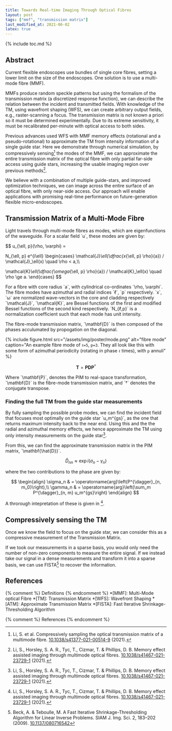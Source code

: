 ```yaml
---
title: Towards Real-time Imaging Through Optical Fibres
layout: post
tags: ["mmf", "transmission matrix"]
last_modified_at: 2021-06-02
latex: true
---
```


{% include toc.md %}

## Abstract

Current flexible endoscopes use bundles of single core fibres, setting a lower limit on the size of the endoscopes.
One solution is to use a multi-mode fibre (MMF).

MMFs produce random speckle patterns but using the formalism of the transmission matrix (a discretized response function), we can describe the relation between the incident and transmitted fields.
With knowledge of the TM, using wavefront shaping (WFS), we can create arbitrary output fields, e.g., raster-scanning a focus.
The transmission matrix is not known a priori so it must be determined experimentally.
Due to its extreme sensitivity, it must be recalibrated per-minute with optical access to both sides.

Previous advances used WFS with MMF memory effects (rotational and a pseudo-rotational) to approximate the TM from intensity information of a single guide star.
Here we demonstrate through numerical simulation, by compressively sensing[^compressive] the modes of the MMF, we can approximate the entire transmission matrix of the optical fibre with only partial far-side access using guide stars, increasing the usable imaging region over previous methods[^atm].

We believe with a combination of multiple guide-stars, and improved optimization techniques, we can image across the entire surface of an optical fibre, with only near-side access.
Our approach will enable applications with promising real-time performance on future-generation flexible micro-endoscopes.

## Transmission Matrix of a Multi-Mode Fibre

Light travels through multi-mode fibres as modes, which are eigenfunctions of the waveguide.
For a scalar field \`u\`, these modes are given by:

$$
u_{\ell, p}(\rho, \varphi) =

N_{\ell, p}
e^{i\ell}
\begin{cases}
\mathcal{J}_\ell(\dfrac{x_{\ell, p} \rho}{a}) /
\mathcal{J}_\ell(x)
\quad \rho < a,\\\\

\mathcal{K}_\ell(\dfrac{\omega_{\ell, p} \rho}{a}) /
\mathcal{K}_\ell(x)
\quad \rho \ge a.
\end{cases}
$$

For a fibre with core radius \`a\`, with cylindrical co-ordinates \`\rho, \varphi\`.
The fibre modes have azimuthal and radial indices \`ℓ\`, \`p\` respectively.
\`x\`, \`ω\` are normalized wave-vectors in the core and cladding respectively
\`\mathcal{J}\`, \`\mathcal{K}\`, are Bessel functions of the first and modified Bessel functions of the second kind respectively.
\`N_{ℓ,p}\` is a normalization coefficient such that each mode has unit intensity.

The fibre-mode transmission matrix, \`\mathbf{D}\` is then composed of the phases acculumated by propogation on the diagonal.

{% include figure.html src="/assets/img/poster/mode.png" alt="fibre mode" caption="An example fibre mode of `ℓ=5`, `p=3`.
They all look like this with some form of azimuthal periodicity (rotating in phase `ℓ` times), with `p` annuli" %}

$$
\mathbf{T} = \mathbf{PDP}^\dagger
$$

Where \`\mathbf{P}\`, denotes the PIM to real-space transformation, \`\mathbf{D}\` is the fibre-mode transmission matrix, and \`†\` denotes the conjugate transpose.

### Finding the full TM from the guide star measurements

By fully sampling the possible probe modes, we can find the incident field that focuses most optimally on the guide star \`u_m^{gs}\`, as the one that returns maximum intensity back to the near end.
Using this and the the radial and azimuthal memory effects, we hence approximate the TM using only intensity measurements on the guide star[^atm].

From this, we can find the approximate transmission matrix in the PIM matrix, \`\mathbf{\hat{D}}\`.

$$
\hat{D}_{nn} \approx \exp{i \left(\sigma_n - \gamma_n\right)}
$$

where the two contributions to the phase are given by:

$$
\begin{align}
    \sigma_n & = \operatorname{arg}\left(P^{\dagger}_{n, m_0}\right),\\
    \gamma_n & = \operatorname{arg}\left(\sum_m P^{\dagger}_{n, m} u_m^{gs}\right)
\end{align}
$$

A throrough intepretation of these is given in [^atm].

## Compressively sensing the TM

Once we know the field to focus on the guide star, we can consider this as a compressive measurement of the Transmission Matrix.

If we took our measurements in a sparse basis, you would only need the number of non-zero components to measure the entire signal.
If we instead take our signal in a dense measurements and transform it into a sparse basis, we can use FISTA[^fista] to recover the information.

## References

{% comment %} Definitions {% endcomment %}
*[MMF]: Multi-Mode optical Fibre
*[TM]: Transmission Matrix
*[WFS]: Wavefront Shaping
*[ATM]: Approximate Transmission Matrix
*[FISTA]: Fast Iterative Shrinkage-Thresholding Algorithm

{% comment %} References {% endcomment %}
[^atm]: Li, S., Horsley, S. A. R., Tyc, T., Cizmar, T. & Phillips, D. B. Memory effect assisted imaging through multimode optical fibres. [10.1038/s41467-021-23729-1](https://www.nature.com/articles/s41467-021-23729-1) (2021).
[^compressive]: Li, S. et al. Compressively sampling the optical transmission matrix of a multimode fibre. [10.1038/s41377-021-00514-9](https://www.nature.com/articles/s41377-021-00514-9) (2021).
[^fista]: Beck, A. & Teboulle, M. A Fast Iterative Shrinkage-Thresholding Algorithm for Linear Inverse Problems. SIAM J. Img. Sci. 2, 183–202 (2009). [10.1137/080716542](https://doi.org/10.1137/080716542)
